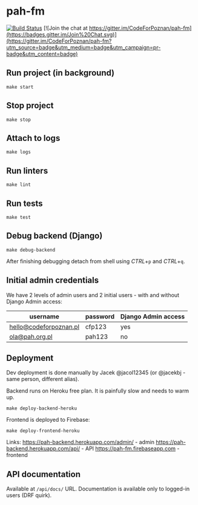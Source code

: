 # pah-fm

[![Build Status](https://travis-ci.com/CodeForPoznan/pah-fm.svg?branch=master)](https://travis-ci.com/CodeForPoznan/pah-fm)
[![Join the chat at https://gitter.im/CodeForPoznan/pah-fm](https://badges.gitter.im/Join%20Chat.svg)](https://gitter.im/CodeForPoznan/pah-fm?utm_source=badge&utm_medium=badge&utm_campaign=pr-badge&utm_content=badge)


## Run project (in background)

```
make start
```

## Stop project
```
make stop
```

## Attach to logs
```
make logs
```

## Run linters
```
make lint
```

## Run tests
```
make test
```

## Debug backend (Django)
```
make debug-backend
```
After finishing debugging detach from shell using *CTRL*+`p` and *CTRL*+`q`.

## Initial admin credentials
We have 2 levels of admin users and 2 initial users - with and without Django Admin access:

username               | password | Django Admin access
---------------------- | -------- | -------------------
hello@codeforpoznan.pl | cfp123   | yes
ola@pah.org.pl         | pah123   | no

## Deployment
Dev deployment is done manually by Jacek @jacol12345 (or @jacekbj - same person, different alias).

Backend runs on Heroku free plan.
It is painfully slow and needs to warm up.
```
make deploy-backend-heroku
```

Frontend is deployed to Firebase:
```
make deploy-frontend-heroku
```

Links:
https://pah-backend.herokuapp.com/admin/  - admin
https://pah-backend.herokuapp.com/api/  - API
https://pah-fm.firebaseapp.com  - frontend

## API documentation
Available at `/api/docs/` URL.
Documentation is available only to logged-in users (DRF quirk).

